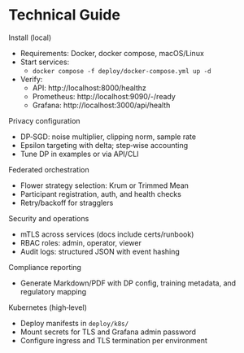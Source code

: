 # Technical Guide

Install (local)
- Requirements: Docker, docker compose, macOS/Linux
- Start services:
  - `docker compose -f deploy/docker-compose.yml up -d`
- Verify:
  - API: http://localhost:8000/healthz
  - Prometheus: http://localhost:9090/-/ready
  - Grafana: http://localhost:3000/api/health

Privacy configuration
- DP‑SGD: noise multiplier, clipping norm, sample rate
- Epsilon targeting with delta; step‑wise accounting
- Tune DP in examples or via API/CLI

Federated orchestration
- Flower strategy selection: Krum or Trimmed Mean
- Participant registration, auth, and health checks
- Retry/backoff for stragglers

Security and operations
- mTLS across services (docs include certs/runbook)
- RBAC roles: admin, operator, viewer
- Audit logs: structured JSON with event hashing

Compliance reporting
- Generate Markdown/PDF with DP config, training metadata, and regulatory mapping

Kubernetes (high‑level)
- Deploy manifests in `deploy/k8s/`
- Mount secrets for TLS and Grafana admin password
- Configure ingress and TLS termination per environment
